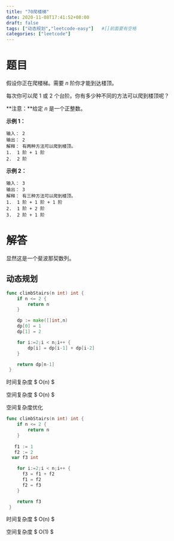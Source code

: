```yaml
---
title: "70爬楼梯"
date: 2020-11-08T17:41:52+08:00
draft: false
tags: ["动态规划","leetcode-easy"]   #[]前面要有空格
categories: ["leetcode"]
---
```


# 题目

假设你正在爬楼梯。需要 *n* 阶你才能到达楼顶。

每次你可以爬 1 或 2 个台阶。你有多少种不同的方法可以爬到楼顶呢？

**注意：**给定 *n* 是一个正整数。

**示例 1：**

```
输入： 2
输出： 2
解释： 有两种方法可以爬到楼顶。
1.  1 阶 + 1 阶
2.  2 阶
```

**示例 2：**

```
输入： 3
输出： 3
解释： 有三种方法可以爬到楼顶。
1.  1 阶 + 1 阶 + 1 阶
2.  1 阶 + 2 阶
3.  2 阶 + 1 阶
```

# 解答

显然这是一个斐波那契数列。

## 动态规划

```go
func climbStairs(n int) int {
    if n <= 2 {
        return n  
    }

    dp := make([]int,n)
    dp[0] = 1
    dp[1] = 2 

    for i:=2;i < n;i++ {
        dp[i] = dp[i-1] + dp[i-2] 
    }

    return dp[n-1]
 }
```

时间复杂度 $ O(n) $

空间复杂度 $ O(n) $



空间复杂度优化

```go
func climbStairs(n int) int {
    if n <= 2 {
        return n  
    }
 
   f1 := 1 
   f2 := 2
  var f3 int 

    for i:=2;i < n;i++ {
      f3 = f1 + f2 
      f1 = f2 
      f2 = f3 
    }

    return f3 
 }
```

时间复杂度 $ O(n) $

空间复杂度 $ O(1) $









 
